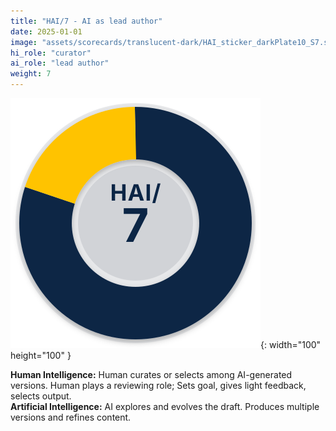 ```yaml
---
title: "HAI/7 - AI as lead author"
date: 2025-01-01
image: "assets/scorecards/translucent-dark/HAI_sticker_darkPlate10_S7.svg"
hi_role: "curator"
ai_role: "lead author"
weight: 7
---
```


![HAI Score 7](/assets/scorecards/translucent-dark/HAI_sticker_darkPlate10_S7.svg){: width="100" height="100" }

**Human Intelligence:** Human curates or selects among AI-generated versions. Human plays a reviewing role; Sets goal, gives light feedback, selects output.\
**Artificial Intelligence:** AI explores and evolves the draft. Produces multiple versions and refines content.
